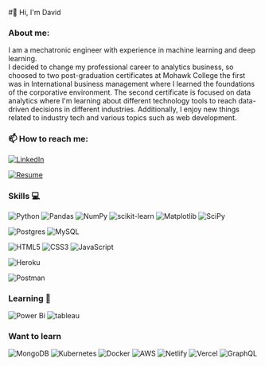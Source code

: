 #👋 Hi, I'm David 
### About me:
I am a mechatronic engineer with experience in machine learning and deep learning.  
I decided to change my professional career to analytics business, so choosed to two post-graduation certificates at Mohawk College the first was in International business management where I learned the foundations of the corporative environment. The second certificate is focused on data analytics where I'm learning about different technology tools to reach data-driven decisions in different industries. 
Additionally, I enjoy new things related to industry tech and various topics such as web development. 


### 📫 How to reach me:
[![LinkedIn](https://img.shields.io/badge/LinkedIn-David_Blanco-purple?style=for-the-badge&logo=linkedin&logoColor=white&labelColor=101010)](https://www.linkedin.com/in/david-blanco-aponte/)

[![Resume](https://img.shields.io/badge/Download_my_Resume-green?style=for-the-badge&logo=adobeacrobatreader&logoColor=white&labelColor=101010)]([DavidBlancoCV.pdf](https://github.com/DavidAndres6870/DavidAndres6870/files/9849103/DavidBlancoCV.pdf))

### Skills :computer: 
![Python](https://img.shields.io/badge/python-3670A0?style=for-the-badge&logo=python&logoColor=ffdd54)
![Pandas](https://img.shields.io/badge/pandas-%23150458.svg?style=for-the-badge&logo=pandas&logoColor=white)
![NumPy](https://img.shields.io/badge/numpy-%23013243.svg?style=for-the-badge&logo=numpy&logoColor=white)
![scikit-learn](https://img.shields.io/badge/scikit--learn-%23F7931E.svg?style=for-the-badge&logo=scikit-learn&logoColor=white)
![Matplotlib](https://img.shields.io/badge/Matplotlib-%23ffffff.svg?style=for-the-badge&logo=Matplotlib&logoColor=black)
![SciPy](https://img.shields.io/badge/SciPy-%230C55A5.svg?style=for-the-badge&logo=scipy&logoColor=%white)

<!--- ![Keras](https://img.shields.io/badge/Keras-%23D00000.svg?style=for-the-badge&logo=Keras&logoColor=white)
![TensorFlow](https://img.shields.io/badge/TensorFlow-%23FF6F00.svg?style=for-the-badge&logo=TensorFlow&logoColor=white) --->

![Postgres](https://img.shields.io/badge/postgres-%23316192.svg?style=for-the-badge&logo=postgresql&logoColor=white)
![MySQL](https://img.shields.io/badge/mysql-%2300f.svg?style=for-the-badge&logo=mysql&logoColor=white)

![HTML5](https://img.shields.io/badge/html5-%23E34F26.svg?style=for-the-badge&logo=html5&logoColor=white)
![CSS3](https://img.shields.io/badge/css3-%231572B6.svg?style=for-the-badge&logo=css3&logoColor=white)
![JavaScript](https://img.shields.io/badge/javascript-%23323330.svg?style=for-the-badge&logo=javascript&logoColor=%23F7DF1E)
<!--- ![django](https://img.shields.io/badge/Django-092E20?style=for-the-badge&logo=django&logoColor=white) 
![NodeJS](https://img.shields.io/badge/node.js-6DA55F?style=for-the-badge&logo=node.js&logoColor=white)--->
![Heroku](https://img.shields.io/badge/heroku-%23430098.svg?style=for-the-badge&logo=heroku&logoColor=white)




![Postman](https://img.shields.io/badge/Postman-FF6C37?style=for-the-badge&logo=postman&logoColor=white)



### Learning 🌱

![Power Bi](https://img.shields.io/badge/power_bi-F2C811?style=for-the-badge&logo=powerbi&logoColor=black)
![tableau](https://img.shields.io/badge/Tableau-E97627?style=for-the-badge&logo=Tableau&logoColor=white)

### Want to learn
![MongoDB](https://img.shields.io/badge/MongoDB-%234ea94b.svg?style=for-the-badge&logo=mongodb&logoColor=white)
![Kubernetes](https://img.shields.io/badge/kubernetes-%23326ce5.svg?style=for-the-badge&logo=kubernetes&logoColor=white)
![Docker](https://img.shields.io/badge/docker-%230db7ed.svg?style=for-the-badge&logo=docker&logoColor=white)
![AWS](https://img.shields.io/badge/AWS-%23FF9900.svg?style=for-the-badge&logo=amazon-aws&logoColor=white)
![Netlify](https://img.shields.io/badge/netlify-%23000000.svg?style=for-the-badge&logo=netlify&logoColor=#00C7B7)
![Vercel](https://img.shields.io/badge/vercel-%23000000.svg?style=for-the-badge&logo=vercel&logoColor=white)
![GraphQL](https://img.shields.io/badge/-GraphQL-E10098?style=for-the-badge&logo=graphql&logoColor=white)

<!---
DavidAndres6870/DavidAndres6870 is a ✨ special ✨ repository because its `README.md` (this file) appears on your GitHub profile.
You can click the Preview link to take a look at your changes.
--->
